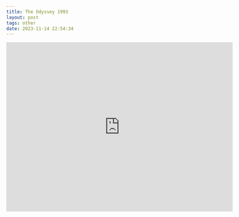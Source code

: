 ```yaml
---
title: The Odyssey 1993
layout: post
tags: other
date: 2023-11-14 22:54:34
---
```

<iframe width="603" height="452" src="https://www.youtube.com/embed/D48hrkSEEGQ" frameborder="0" allowfullscreen="true"></iframe>
